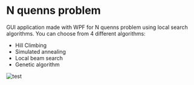 # N quenns problem
GUI application made with WPF for N quenns problem using local search algorithms.
You can choose from 4 different algorithms:
  - Hill Climbing
  - Simulated annealing
  - Local beam search
  - Genetic algorithm


![test](https://github.com/blebla25/n-quenns-problem/blob/main/Screenshot_1.png)

